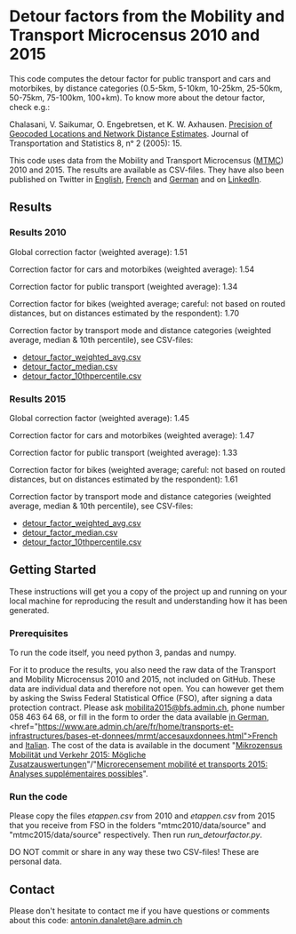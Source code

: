 # Detour factors from the Mobility and Transport Microcensus 2010 and 2015
This code computes the detour factor for public transport and cars and motorbikes, by distance categories (0.5-5km, 5-10km, 10-25km, 25-50km, 50-75km, 75-100km, 100+km). To know more about the detour factor, check e.g.:

Chalasani, V. Saikumar, O. Engebretsen, et K. W. Axhausen. <a href="https://www.bts.gov/archive/publications/journal_of_transportation_and_statistics/volume_08_number_02/paper_01/index">Precision of Geocoded Locations and Network Distance Estimates</a>. Journal of Transportation and Statistics 8, nᵒ 2 (2005): 15.

This code uses data from the Mobility and Transport Microcensus (<a href="https://www.are.admin.ch/mtmc">MTMC</a>) 2010 and 2015. The results are available as CSV-files. They have also been published on Twitter in <a href="https://twitter.com/AntoninDanalet/status/1117688900791734273">English</a>, <a href="https://twitter.com/AntoninDanalet/status/1117815752348901376">French</a> and <a href="https://twitter.com/AntoninDanalet/status/1117870640097263616">German</a> and on <a href="https://www.linkedin.com/feed/update/urn:li:activity:6523651024845099008">LinkedIn</a>.

## Results 

### Results 2010

Global correction factor (weighted average): 1.51

Correction factor for cars and motorbikes (weighted average): 1.54

Correction factor for public transport (weighted average): 1.34

Correction factor for bikes (weighted average; careful: not based on routed distances, but on distances estimated by the respondent): 1.70

Correction factor by transport mode and distance categories (weighted average, median & 10th percentile), see CSV-files:
- <a href="https://github.com/antonindanalet/detourfactor/blob/master/mtmc2010/data/results/detour_factor_weighted_avg.csv">detour_factor_weighted_avg.csv</a>
- <a href="https://github.com/antonindanalet/detourfactor/blob/master/mtmc2010/data/results/detour_factor_median.csv">detour_factor_median.csv</a>
- <a href="https://github.com/antonindanalet/detourfactor/blob/master/mtmc2010/data/results/detour_factor_10thpercentile.csv">detour_factor_10thpercentile.csv</a>

### Results 2015

Global correction factor (weighted average): 1.45

Correction factor for cars and motorbikes (weighted average): 1.47

Correction factor for public transport (weighted average): 1.33

Correction factor for bikes (weighted average; careful: not based on routed distances, but on distances estimated by the respondent): 1.61

Correction factor by transport mode and distance categories (weighted average, median & 10th percentile), see CSV-files:
- <a href="https://github.com/antonindanalet/detourfactor/blob/master/mtmc2015/data/results/detour_factor_weighted_avg.csv">detour_factor_weighted_avg.csv</a>
- <a href="https://github.com/antonindanalet/detourfactor/blob/master/mtmc2015/data/results/detour_factor_median.csv">detour_factor_median.csv</a>
- <a href="https://github.com/antonindanalet/detourfactor/blob/master/mtmc2015/data/results/detour_factor_10thpercentile.csv">detour_factor_10thpercentile.csv</a>

## Getting Started

These instructions will get you a copy of the project up and running on your local machine for reproducing the result and understanding how it has been generated.

### Prerequisites

To run the code itself, you need python 3, pandas and numpy.

For it to produce the results, you also need the raw data of the Transport and Mobility Microcensus 2010 and 2015, not included on GitHub. These data are individual data and therefore not open. You can however get them by asking the Swiss Federal Statistical Office (FSO), after signing a data protection contract. Please ask mobilita2015@bfs.admin.ch, phone number 058 463 64 68, or fill in the form to order the data available <a href="https://www.are.admin.ch/are/de/home/verkehr-und-infrastruktur/grundlagen-und-daten/mzmv/datenzugang.html">in German</a>, <href="https://www.are.admin.ch/are/fr/home/transports-et-infrastructures/bases-et-donnees/mrmt/accesauxdonnees.html">French</a> and <a href="https://www.are.admin.ch/are/it/home/trasporti-e-infrastrutture/basi-e-dati/mcmt/accessoaidati.html">Italian</a>. The cost of the data is available in the document "<a href="https://www.are.admin.ch/are/de/home/medien-und-publikationen/publikationen/grundlagen/mikrozensus-mobilitat-und-verkehr-2015-mogliche-zusatzauswertung.html">Mikrozensus Mobilität und Verkehr 2015: Mögliche Zusatzauswertungen</a>"/"<a href="https://www.are.admin.ch/are/fr/home/media-et-publications/publications/bases/mikrozensus-mobilitat-und-verkehr-2015-mogliche-zusatzauswertung.html">Microrecensement mobilité et transports 2015: Analyses supplémentaires possibles</a>".

### Run the code

Please copy the files <em>etappen.csv</em> from 2010 and <em>etappen.csv</em> from 2015 that you receive from FSO in the folders "mtmc2010/data/source" and "mtmc2015/data/source" respectively. Then run <em>run_detourfactor.py</em>. 

DO NOT commit or share in any way these two CSV-files! These are personal data.

## Contact

Please don't hesitate to contact me if you have questions or comments about this code: antonin.danalet@are.admin.ch

